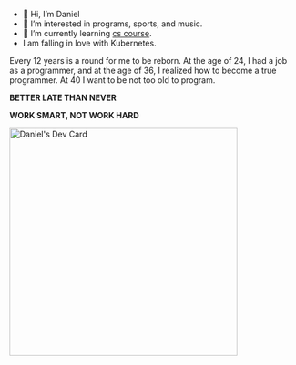 - 👋 Hi, I’m Daniel
- 👀 I’m interested in programs, sports, and music.
- 🌱 I’m currently learning [cs course](https://teachyourselfcs.com/).
-  I am falling in love with Kubernetes.

Every 12 years is a round for me to be reborn. At the age of 24, I had a job as a programmer, and at the age of 36, I realized how to become a true programmer. At 40 I want to be not too old to program.

**BETTER LATE THAN NEVER**

**WORK SMART, NOT WORK HARD**

<a href="https://app.daily.dev/danielang"><img src="https://api.daily.dev/devcards/6af3ce14273343c282eb56b55ae7d359.png?r=n8f" width="400" alt="Daniel's Dev Card"/></a>
<!---
danielang2020/danielang2020 is a ✨ special ✨ repository because its `README.md` (this file) appears on your GitHub profile.
You can click the Preview link to take a look at your changes.
--->
